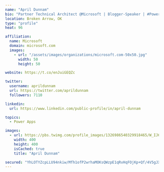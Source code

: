 ```yaml
---
name: "April Dunnam"
bio: "Partner Technical Architect @Microsoft | Blogger-Speaker | #PowerApps, #PowerAutomate, #Office365, #SharePoint | #WIT | #Karaoke Queen"
location: Broken Arrow, OK
type: "profile"
heat: 96

affiliation:
  name: Microsoft
  domain: microsoft.com
  images:
    - url: "/assets/images/organizations/microsoft.com-50x50.jpg"
      width: 50
      height: 50

website: https://t.co/enJuiGEQZc

twitter:
  username: aprildunnam
  url: https://twitter.com/aprildunnam
  followers: 7110

linkedin:
  url: https://www.linkedin.com/public-profile/in/april-dunnam

topics:
  - Power Apps

images:
  - url: https://pbs.twimg.com/profile_images/1326986540329918465/W_IJ6Ih2_400x400.jpg
    width: 400
    height: 400
    isCached: true
    title: "April Dunnam"

secured: "YhLOTYZcpLLU94nkiw/Mfh1ofP2wrhaMOKsQWzpE1qRvHqFOjKp+Qf/4V5gJXQtHiZjSEqHRaWjQpHM40Rjc1k+KbFlVHkv8St7Uwz1H66Toc/HjJqfmDjyfyHmwKx8fPK7DJ6EkE20CRq5E710utk79u77yjYCe2yLKVYA4+4agTLjXns6uyJWHOOYZWl/WZocibvDN1jhBOCl+1YN90xEYWsDY8/bV913bFqkCVAWh7Vtwo9hqPvadUGJOzYFkGFwh6U0kmVs4qqm5jO04yWRRMpQ7moc2sqIz48hZcoYOhTl8R2b7M5Jt8vlWmYZRFwNyB775Qv/7iv/rj6PYRifFxVMKbxctgUICyOlH5C1r8q+LDP4blT2HH6Pkh3ojltDSVMqaXB5Jyex4LunLAri9fXuefSLbGAiQY+bbFBw=;dKcUleA4wjJNSPxlcTVz2Q=="
---
```


